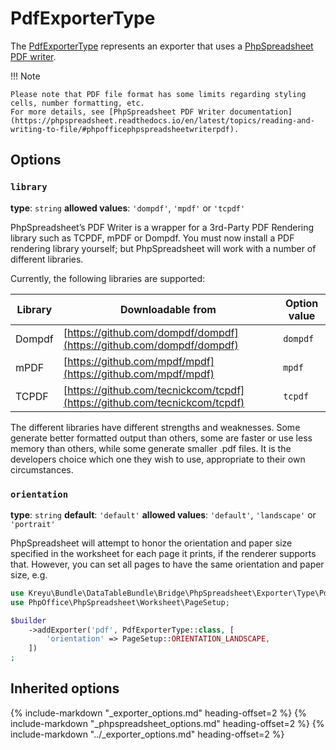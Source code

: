 # PdfExporterType

The [PdfExporterType](https://github.com/Kreyu/data-table-bundle/blob/main/src/Bridge/PhpSpreadsheet/Exporter/Type/PdfExporterType.php) represents an exporter that uses a [PhpSpreadsheet PDF writer](https://github.com/PHPOffice/PhpSpreadsheet/blob/master/src/PhpSpreadsheet/Writer/Pdf.php).

!!! Note

    Please note that PDF file format has some limits regarding styling cells, number formatting, etc.  
    For more details, see [PhpSpreadsheet PDF Writer documentation](https://phpspreadsheet.readthedocs.io/en/latest/topics/reading-and-writing-to-file/#phpofficephpspreadsheetwriterpdf).

## Options

### `library`

**type**: `string` **allowed values**: `'dompdf'`, `'mpdf'` or `'tcpdf'`

PhpSpreadsheet’s PDF Writer is a wrapper for a 3rd-Party PDF Rendering library such as TCPDF, mPDF or Dompdf. 
You must now install a PDF rendering library yourself; but PhpSpreadsheet will work with a number of different libraries.

Currently, the following libraries are supported:

| Library  | Downloadable from                                                           | Option value |
|----------|-----------------------------------------------------------------------------|--------------|
| Dompdf   | [https://github.com/dompdf/dompdf](https://github.com/dompdf/dompdf)        | `dompdf`     |
| mPDF     | [https://github.com/mpdf/mpdf](https://github.com/mpdf/mpdf)                | `mpdf`       |
| TCPDF    | [https://github.com/tecnickcom/tcpdf](https://github.com/tecnickcom/tcpdf)  | `tcpdf`      |

The different libraries have different strengths and weaknesses. 
Some generate better formatted output than others, some are faster or use less memory than others, while some generate smaller .pdf files. 
It is the developers choice which one they wish to use, appropriate to their own circumstances.

### `orientation`

**type**: `string` **default**: `'default'` **allowed values**: `'default'`, `'landscape'` or `'portrait'`

PhpSpreadsheet will attempt to honor the orientation and paper size specified in the worksheet for each page it prints, 
if the renderer supports that. However, you can set all pages to have the same orientation and paper size, e.g.

```php
use Kreyu\Bundle\DataTableBundle\Bridge\PhpSpreadsheet\Exporter\Type\PdfExporterType;
use PhpOffice\PhpSpreadsheet\Worksheet\PageSetup;

$builder
    ->addExporter('pdf', PdfExporterType::class, [
        'orientation' => PageSetup::ORIENTATION_LANDSCAPE,
    ])
;
```

## Inherited options

{% include-markdown "_exporter_options.md" heading-offset=2 %}
{% include-markdown "_phpspreadsheet_options.md" heading-offset=2 %}
{% include-markdown "../_exporter_options.md" heading-offset=2 %}
